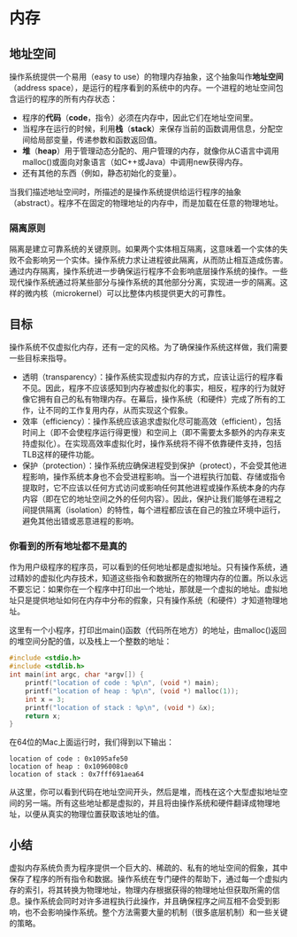 # 内存

## 地址空间

操作系统提供一个易用（easy to use）的物理内存抽象，这个抽象叫作**地址空间**（address space），是运行的程序看到的系统中的内存。一个进程的地址空间包含运行的程序的所有内存状态：

* 程序的**代码**（**code**，指令）必须在内存中，因此它们在地址空间里。
* 当程序在运行的时候，利用**栈**（**stack**）来保存当前的函数调用信息，分配空间给局部变量，传递参数和函数返回值。
* **堆**（**heap**）用于管理动态分配的、用户管理的内存，就像你从C语言中调用malloc()或面向对象语言（如C++或Java）中调用new获得内存。
* 还有其他的东西（例如，静态初始化的变量）。

当我们描述地址空间时，所描述的是操作系统提供给运行程序的抽象（abstract）。程序不在固定的物理地址的内存中，而是加载在任意的物理地址。

### 隔离原则

隔离是建立可靠系统的关键原则。如果两个实体相互隔离，这意味着一个实体的失败不会影响另一个实体。操作系统力求让进程彼此隔离，从而防止相互造成伤害。通过内存隔离，操作系统进一步确保运行程序不会影响底层操作系统的操作。一些现代操作系统通过将某些部分与操作系统的其他部分分离，实现进一步的隔离。这样的微内核（microkernel）可以比整体内核提供更大的可靠性。

## 目标

操作系统不仅虚拟化内存，还有一定的风格。为了确保操作系统这样做，我们需要一些目标来指导。

* 透明（transparency）：操作系统实现虚拟内存的方式，应该让运行的程序看不见。因此，程序不应该感知到内存被虚拟化的事实，相反，程序的行为就好像它拥有自己的私有物理内存。在幕后，操作系统（和硬件）完成了所有的工作，让不同的工作复用内存，从而实现这个假象。
* 效率（efficiency）：操作系统应该追求虚拟化尽可能高效（efficient），包括时间上（即不会使程序运行得更慢）和空间上（即不需要太多额外的内存来支持虚拟化）。在实现高效率虚拟化时，操作系统将不得不依靠硬件支持，包括TLB这样的硬件功能。
* 保护（protection）：操作系统应确保进程受到保护（protect），不会受其他进程影响，操作系统本身也不会受进程影响。当一个进程执行加载、存储或指令提取时，它不应该以任何方式访问或影响任何其他进程或操作系统本身的内存内容（即在它的地址空间之外的任何内容）。因此，保护让我们能够在进程之间提供隔离（isolation）的特性，每个进程都应该在自己的独立环境中运行，避免其他出错或恶意进程的影响。

### 你看到的所有地址都不是真的

作为用户级程序的程序员，可以看到的任何地址都是虚拟地址。只有操作系统，通过精妙的虚拟化内存技术，知道这些指令和数据所在的物理内存的位置。所以永远不要忘记：如果你在一个程序中打印出一个地址，那就是一个虚拟的地址。虚拟地址只是提供地址如何在内存中分布的假象，只有操作系统（和硬件）才知道物理地址。

这里有一个小程序，打印出main()函数（代码所在地方）的地址，由malloc()返回的堆空间分配的值，以及栈上一个整数的地址：

```c
#include <stdio.h>
#include <stdlib.h>
int main(int argc, char *argv[]) {
    printf("location of code : %p\n", (void *) main);
    printf("location of heap : %p\n", (void *) malloc(1));
    int x = 3;
    printf("location of stack : %p\n", (void *) &x);
    return x;
}
```

在64位的Mac上面运行时，我们得到以下输出：

```
location of code : 0x1095afe50
location of heap : 0x1096008c0
location of stack : 0x7fff691aea64
```

从这里，你可以看到代码在地址空间开头，然后是堆，而栈在这个大型虚拟地址空间的另一端。所有这些地址都是虚拟的，并且将由操作系统和硬件翻译成物理地址，以便从真实的物理位置获取该地址的值。

## 小结

虚拟内存系统负责为程序提供一个巨大的、稀疏的、私有的地址空间的假象，其中保存了程序的所有指令和数据。操作系统在专门硬件的帮助下，通过每一个虚拟内存的索引，将其转换为物理地址，物理内存根据获得的物理地址但获取所需的信息。操作系统会同时对许多进程执行此操作，并且确保程序之间互相不会受到影响，也不会影响操作系统。整个方法需要大量的机制（很多底层机制）和一些关键的策略。